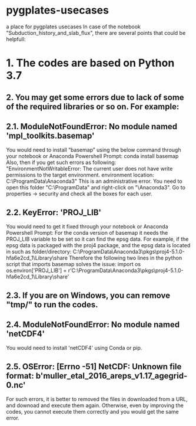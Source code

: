 # pygplates-usecases
a place for pygplates usecases
In case of the notebook "Subduction_history_and_slab_flux", there are several points that could be helpfull:
# 1. The codes are based on Python 3.7
## 2. You may get some errors due to lack of some of the required libraries or so on. For example:
## 2.1. ModuleNotFoundError: No module named 'mpl_toolkits.basemap'
You would need to install “basemap” using the below command through your notebook or Anaconda Powershell Prompt: conda install basemap
Also, then if you get such errors as following:
"EnvironmentNotWritableError: The current user does not have write permissions to the target environment.
  environment location: C:\ProgramData\Anaconda3"
This is an administrative error. You need to open this folder "C:\ProgramData\" and right-click on "\Anaconda3". Go to properties -> security and check all the boxes for each user.
## 2.2. KeyError: 'PROJ_LIB'
You would need to get it fixed through your notebook or Anaconda Powershell Prompt:
For the conda version of basemap it needs the PROJ_LIB variable to be set so it can find the epsg data.
For example, if the epsg data is packaged with the proj4 package, and the epsg data is located in such as folder/directory:
C:\ProgramData\Anaconda3\pkgs\proj4-5.1.0-hfa6e2cd_1\Library\share
Therefore the following two lines in the python script that imports basemap solves the issue:
import os
os.environ['PROJ_LIB'] = r'C:\ProgramData\Anaconda3\pkgs\proj4-5.1.0-hfa6e2cd_1\Library\share'
## 2.3. If you are on Windows, you can remove "tmp/" to run the codes.
## 2.4. ModuleNotFoundError: No module named 'netCDF4' 
You would need to install 'netCDF4' using Conda or pip.
## 2.5. OSError: [Errno -51] NetCDF: Unknown file format: b'muller_etal_2016_areps_v1.17_agegrid-0.nc'
For such errors, it is better to removed the files in downloaded from a URL, and downoad and execute them again. Otherwise, even by improving the codes, you cannot execute them correctly and you would get the same error.
